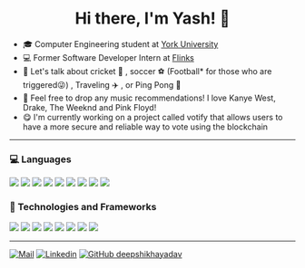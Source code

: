 <h1 align="center">Hi there, I'm Yash! 👋</h1>

- 🎓 Computer Engineering student at [York University](https://lassonde.yorku.ca/)
- 💻 Former Software Developer Intern at [Flinks](https://flinks.com/)
- 💬 Let's talk about cricket 🏏 , soccer ⚽ (Football* for those who are triggered😜) , Traveling ✈️ , or Ping Pong 🏓
- 🎵 Feel free to drop any music recommendations! I love Kanye West, Drake, The Weeknd and Pink Floyd!
- 😋 I'm currently working on a project called votify that allows users to have a more secure and reliable way to vote using the blockchain

---
### 💻 Languages
<div class="row>
  <div class="col">
    <img src="https://img.shields.io/badge/c++%20-%2300599C.svg?&style=for-the-badge&logo=c%2B%2B&ogoColor=white"/>
    <img src="https://img.shields.io/badge/python%20-%2314354C.svg?&style=for-the-badge&logo=python&logoColor=white"/>
    	<img src="https://img.shields.io/badge/javascript-%23F7DF1E.svg?&style=for-the-badge&logo=javascript&logoColor=black" />
    <img src="https://img.shields.io/badge/typescript%20-%23007ACC.svg?&style=for-the-badge&logo=typescript&logoColor=white"/>
    <img src="https://img.shields.io/badge/c%23%20-%23239120.svg?&style=for-the-badge&logo=c-sharp&logoColor=white"/>
    <img src="https://img.shields.io/badge/c%20-%2300599C.svg?&style=for-the-badge&logo=c&logoColor=white"/>
    <img src="https://img.shields.io/badge/java-%23ED8B00.svg?&style=for-the-badge&logo=java&logoColor=white"/>
    <img src="https://img.shields.io/badge/html5%20-%23E34F26.svg?&style=for-the-badge&logo=html5&logoColor=white"/>
    <img src="https://img.shields.io/badge/css3%20-%231572B6.svg?&style=for-the-badge&logo=css3&logoColor=white"/> 
  </div>  
</div>

### 🔌 Technologies and Frameworks

<div class="row>
  <div class="col">
    <img src="https://img.shields.io/badge/git-%23F05032.svg?&style=for-the-badge&logo=git&logoColor=white" />
    <img src="https://img.shields.io/badge/microsoft%20azure-%230089D6.svg?&style=for-the-badge&logo=microsoft%20azure&logoColor=white" />
    <img src="https://img.shields.io/badge/angular%20-%23DD0031.svg?&style=for-the-badge&logo=angular&logoColor=white"/>
    <img src="https://img.shields.io/badge/react-%2361DAFB.svg?&style=for-the-badge&logo=react&logoColor=black"/>
    <img src="https://img.shields.io/badge/opengl-%235586A4.svg?&style=for-the-badge&logo=opengl&logoColor=white" />
    <img src="https://img.shields.io/badge/postman-%23FF6C37.svg?&style=for-the-badge&logo=postman&logoColor=white" />
    <img src="https://img.shields.io/badge/docker-%232496ED.svg?&style=for-the-badge&logo=docker&logoColor=white"/>
    <img src="https://img.shields.io/badge/node.js-%23339933.svg?&style=for-the-badge&logo=node.js&logoColor=white" />
    
  </div>  
</div>

---
[![Mail](https://img.shields.io/badge/-Say%20Hi!-black?style=for-the-badge&logo=gmail)](mailto:yashcontractor009@gmail.com)
[![Linkedin](https://img.shields.io/badge/-LinkedIn-black?style=for-the-badge&logo=Linkedin)]([https://www.linkedin.com/in/yashcontractor/])
[![GitHub deepshikhayadav](https://img.shields.io/github/followers/yashcontractor?label=follow&style=social&logoColor=black)](https://github.com/yashcontractor)
